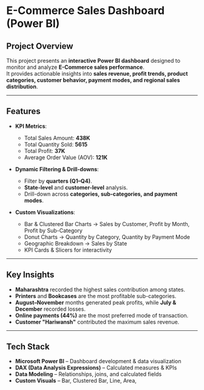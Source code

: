 #  E-Commerce Sales Dashboard (Power BI)

## Project Overview
This project presents an **interactive Power BI dashboard** designed to monitor and analyze **E-Commerce sales performance**.  
It provides actionable insights into **sales revenue, profit trends, product categories, customer behavior, payment modes, and regional sales distribution**.  


---

## Features
- **KPI Metrics**:
  -  Total Sales Amount: **438K**  
  -  Total Quantity Sold: **5615**  
  -  Total Profit: **37K**  
  -  Average Order Value (AOV): **121K**

- **Dynamic Filtering & Drill-downs**:
  - Filter by **quarters (Q1–Q4)**.  
  - **State-level** and **customer-level** analysis.  
  - Drill-down across **categories, sub-categories, and payment modes**.

- **Custom Visualizations**:
  - Bar & Clustered Bar Charts → Sales by Customer, Profit by Month, Profit by Sub-Category  
  - Donut Charts → Quantity by Category, Quantity by Payment Mode  
  - Geographic Breakdown → Sales by State  
  - KPI Cards & Slicers for interactivity

---

##  Key Insights
- **Maharashtra** recorded the highest sales contribution among states.  
- **Printers** and **Bookcases** are the most profitable sub-categories.  
- **August–November** months generated peak profits, while **July & December** recorded losses.  
- **Online payments (44%)** are the most preferred mode of transaction.  
- **Customer "Hariwansh"** contributed the maximum sales revenue.  

---

##  Tech Stack
- **Microsoft Power BI** – Dashboard development & data visualization  
- **DAX (Data Analysis Expressions)** – Calculated measures & KPIs  
- **Data Modeling** – Relationships, joins, and calculated fields  
- **Custom Visuals** – Bar, Clustered Bar, Line, Area,
